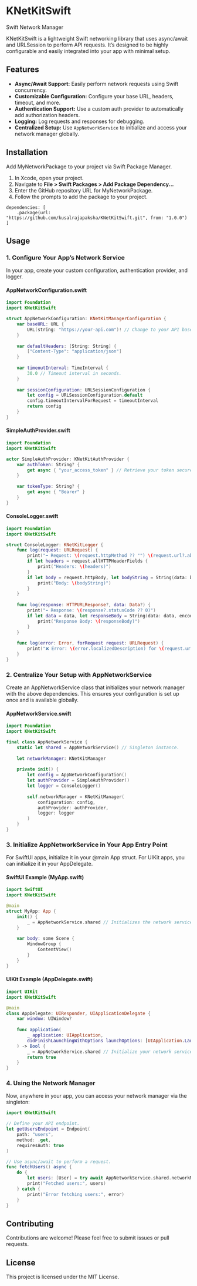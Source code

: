 # KNetKitSwift
Swift Network Manager 

KNetKitSwift is a lightweight Swift networking library that uses async/await and URLSession to perform API requests. It’s designed to be highly configurable and easily integrated into your app with minimal setup.

## Features

- **Async/Await Support:** Easily perform network requests using Swift concurrency.
- **Customizable Configuration:** Configure your base URL, headers, timeout, and more.
- **Authentication Support:** Use a custom auth provider to automatically add authorization headers.
- **Logging:** Log requests and responses for debugging.
- **Centralized Setup:** Use `AppNetworkService` to initialize and access your network manager globally.

## Installation

Add MyNetworkPackage to your project via Swift Package Manager.

1. In Xcode, open your project.
2. Navigate to **File > Swift Packages > Add Package Dependency...**
3. Enter the GitHub repository URL for MyNetworkPackage.
4. Follow the prompts to add the package to your project.

```
dependencies: [
    .package(url: "https://github.com/kusalrajapaksha/KNetKitSwift.git", from: "1.0.0")
]
```

## Usage

### 1. Configure Your App’s Network Service

In your app, create your custom configuration, authentication provider, and logger.

#### **AppNetworkConfiguration.swift**

```swift
import Foundation
import KNetKitSwift

struct AppNetworkConfiguration: KNetKitManagerConfiguration {
    var baseURL: URL {
        URL(string: "https://your-api.com")! // Change to your API base URL.
    }
    
    var defaultHeaders: [String: String] {
        ["Content-Type": "application/json"]
    }
    
    var timeoutInterval: TimeInterval {
        30.0 // Timeout interval in seconds.
    }
    
    var sessionConfiguration: URLSessionConfiguration {
        let config = URLSessionConfiguration.default
        config.timeoutIntervalForRequest = timeoutInterval
        return config
    }
}
```

#### **SimpleAuthProvider.swift**

```swift
import Foundation
import KNetKitSwift

actor SimpleAuthProvider: KNetKitAuthProvider {
    var authToken: String? {
        get async { "your_access_token" } // Retrieve your token securely.
    }
    
    var tokenType: String? {
        get async { "Bearer" }
    }
}
```

#### **ConsoleLogger.swift**

```swift
import Foundation
import KNetKitSwift

struct ConsoleLogger: KNetKitLogger {
    func log(request: URLRequest) {
        print("➡️ Request: \(request.httpMethod ?? "") \(request.url?.absoluteString ?? "")")
        if let headers = request.allHTTPHeaderFields {
            print("Headers: \(headers)")
        }
        if let body = request.httpBody, let bodyString = String(data: body, encoding: .utf8) {
            print("Body: \(bodyString)")
        }
    }
    
    func log(response: HTTPURLResponse?, data: Data?) {
        print("⬅️ Response: \(response?.statusCode ?? 0)")
        if let data = data, let responseBody = String(data: data, encoding: .utf8) {
            print("Response Body: \(responseBody)")
        }
    }
    
    func log(error: Error, forRequest request: URLRequest) {
        print("❌ Error: \(error.localizedDescription) for \(request.url?.absoluteString ?? "")")
    }
}
```

### 2. Centralize Your Setup with AppNetworkService

Create an AppNetworkService class that initializes your network manager with the above dependencies. This ensures your configuration is set up once and is available globally.

#### **AppNetworkService.swift**

```swift
import Foundation
import KNetKitSwift

final class AppNetworkService {
    static let shared = AppNetworkService() // Singleton instance.
    
    let networkManager: KNetKitManager
    
    private init() {
        let config = AppNetworkConfiguration()
        let authProvider = SimpleAuthProvider()
        let logger = ConsoleLogger()
        
        self.networkManager = KNetKitManager(
            configuration: config,
            authProvider: authProvider,
            logger: logger
        )
    }
}
```

### 3. Initialize AppNetworkService in Your App Entry Point

For SwiftUI apps, initialize it in your @main App struct. For UIKit apps, you can initialize it in your AppDelegate.

#### **SwiftUI Example (MyApp.swift)**

```swift
import SwiftUI
import KNetKitSwift

@main
struct MyApp: App {
    init() {
        _ = AppNetworkService.shared // Initializes the network service.
    }
    
    var body: some Scene {
        WindowGroup {
            ContentView()
        }
    }
}
```

#### **UIKit Example (AppDelegate.swift)**

```swift
import UIKit
import KNetKitSwift

@main
class AppDelegate: UIResponder, UIApplicationDelegate {
    var window: UIWindow?
    
    func application(
        _ application: UIApplication,
        didFinishLaunchingWithOptions launchOptions: [UIApplication.LaunchOptionsKey: Any]?
    ) -> Bool {
        _ = AppNetworkService.shared // Initialize your network service.
        return true
    }
}
```

### 4. Using the Network Manager

Now, anywhere in your app, you can access your network manager via the singleton:

```swift
import KNetKitSwift

// Define your API endpoint.
let getUsersEndpoint = Endpoint(
    path: "users",
    method: .get,
    requiresAuth: true
)

// Use async/await to perform a request.
func fetchUsers() async {
    do {
        let users: [User] = try await AppNetworkService.shared.networkManager.request(getUsersEndpoint)
        print("Fetched users:", users)
    } catch {
        print("Error fetching users:", error)
    }
}
```

## Contributing

Contributions are welcome! Please feel free to submit issues or pull requests.

## License

This project is licensed under the MIT License.
